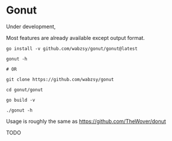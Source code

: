 # Gonut

Under development, 

Most features are already available except output format.

```shell
go install -v github.com/wabzsy/gonut/gonut@latest

gonut -h

# OR

git clone https://github.com/wabzsy/gonut

cd gonut/gonut

go build -v

./gonut -h
```

Usage is roughly the same as https://github.com/TheWover/donut

TODO